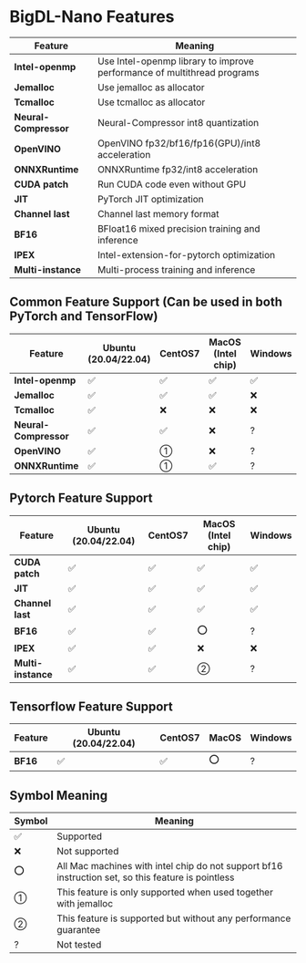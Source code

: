 # BigDL-Nano Features

| Feature               | Meaning                                                                 |
| --------------------- | ----------------------------------------------------------------------- |
| **Intel-openmp**      | Use Intel-openmp library to improve performance of multithread programs |
| **Jemalloc**          | Use jemalloc as allocator                                               |
| **Tcmalloc**          | Use tcmalloc as allocator                                               |
| **Neural-Compressor** | Neural-Compressor int8 quantization                                     |
| **OpenVINO**          | OpenVINO fp32/bf16/fp16(GPU)/int8 acceleration                          |
| **ONNXRuntime**       | ONNXRuntime fp32/int8 acceleration                                      |
| **CUDA patch**        | Run CUDA code even without GPU                                          |
| **JIT**               | PyTorch JIT optimization                                                |
| **Channel last**      | Channel last memory format                                              |
| **BF16**              | BFloat16 mixed precision training and inference                         |
| **IPEX**              | Intel-extension-for-pytorch optimization                                |
| **Multi-instance**    | Multi-process training and inference                                    |

## Common Feature Support (Can be used in both PyTorch and TensorFlow)

| Feature               | Ubuntu (20.04/22.04) | CentOS7 | MacOS (Intel chip) | Windows |
| --------------------- | -------------------- | ------- | ------------------ | ------- |
| **Intel-openmp**      | ✅                    | ✅       | ✅                  | ✅       |
| **Jemalloc**          | ✅                    | ✅       | ✅                  | ❌       |
| **Tcmalloc**          | ✅                    | ❌       | ❌                  | ❌       |
| **Neural-Compressor** | ✅                    | ✅       | ❌                  | ?       |
| **OpenVINO**          | ✅                    | ①       | ❌                  | ?       |
| **ONNXRuntime**       | ✅                    | ①       | ✅                  | ?       |

## Pytorch Feature Support

| Feature            | Ubuntu (20.04/22.04) | CentOS7 | MacOS (Intel chip) | Windows |
| ------------------ | -------------------- | ------- | ------------------ | ------- |
| **CUDA patch**     | ✅                    | ✅       | ✅                  | ✅       |
| **JIT**            | ✅                    | ✅       | ✅                  | ✅       |
| **Channel last**   | ✅                    | ✅       | ✅                  | ✅       |
| **BF16**           | ✅                    | ✅       | ⭕                  | ?       |
| **IPEX**           | ✅                    | ✅       | ❌                  | ❌       |
| **Multi-instance** | ✅                    | ✅       | ②                  | ?       |

## Tensorflow Feature Support

| Feature  | Ubuntu (20.04/22.04) | CentOS7 | MacOS | Windows |
| -------- | -------------------- | ------- | ----- | ------- |
| **BF16** | ✅                    | ✅       | ⭕     | ?       |

## Symbol Meaning

| Symbol | Meaning                                                                                            |
| ------ | -------------------------------------------------------------------------------------------------- |
| ✅      | Supported                                                                                          |
| ❌      | Not supported                                                                                      |
| ⭕      | All Mac machines with intel chip do not support bf16 instruction set, so this feature is pointless |
| ①      | This feature is only supported when used together with jemalloc                                    |
| ②      | This feature is supported but without any performance guarantee                                    |
| ?      | Not tested                                                                                         |
